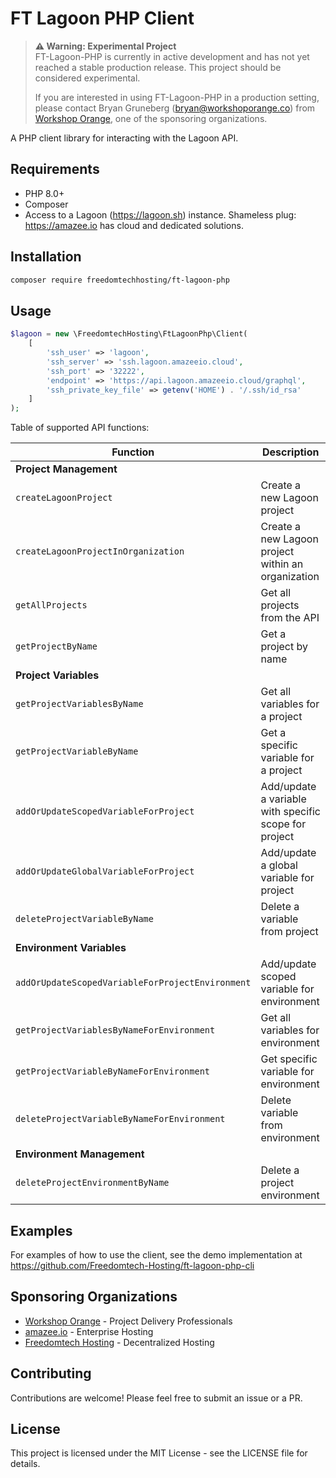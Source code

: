 # FT Lagoon PHP Client

> **⚠️ Warning: Experimental Project**  
> FT-Lagoon-PHP is currently in active development and has not yet reached a stable production release. This project should be considered experimental.
>
> If you are interested in using FT-Lagoon-PHP in a production setting, please contact Bryan Gruneberg (bryan@workshoporange.co) from [Workshop Orange](https://www.workshoporange.co), one of the sponsoring organizations.


A PHP client library for interacting with the Lagoon API.

## Requirements

- PHP 8.0+
- Composer
- Access to a Lagoon (https://lagoon.sh) instance. Shameless plug: https://amazee.io has cloud and dedicated solutions.
 
## Installation

```bash
composer require freedomtechhosting/ft-lagoon-php
```

## Usage

```php
$lagoon = new \FreedomtechHosting\FtLagoonPhp\Client(
    [
        'ssh_user' => 'lagoon',
        'ssh_server' => 'ssh.lagoon.amazeeio.cloud',
        'ssh_port' => '32222',
        'endpoint' => 'https://api.lagoon.amazeeio.cloud/graphql',
        'ssh_private_key_file' => getenv('HOME') . '/.ssh/id_rsa'
    ]
);
```

Table of supported API functions:

| Function | Description |
|----------|-------------|
| **Project Management** ||
| `createLagoonProject` | Create a new Lagoon project |
| `createLagoonProjectInOrganization` | Create a new Lagoon project within an organization |
| `getAllProjects` | Get all projects from the API |
| `getProjectByName` | Get a project by name |
| **Project Variables** ||
| `getProjectVariablesByName` | Get all variables for a project |
| `getProjectVariableByName` | Get a specific variable for a project |
| `addOrUpdateScopedVariableForProject` | Add/update a variable with specific scope for project |
| `addOrUpdateGlobalVariableForProject` | Add/update a global variable for project |
| `deleteProjectVariableByName` | Delete a variable from project |
| **Environment Variables** ||
| `addOrUpdateScopedVariableForProjectEnvironment` | Add/update scoped variable for environment |
| `getProjectVariablesByNameForEnvironment` | Get all variables for environment |
| `getProjectVariableByNameForEnvironment` | Get specific variable for environment |
| `deleteProjectVariableByNameForEnvironment` | Delete variable from environment |
| **Environment Management** ||
| `deleteProjectEnvironmentByName` | Delete a project environment |

## Examples
For examples of how to use the client, see the demo implementation at https://github.com/Freedomtech-Hosting/ft-lagoon-php-cli


## Sponsoring Organizations

- [Workshop Orange](https://www.workshoporange.co) - Project Delivery Professionals
- [amazee.io](https://www.amazee.io) - Enterprise Hosting  
- [Freedomtech Hosting](https://www.freedomtech.hosting) - Decentralized Hosting

## Contributing
Contributions are welcome! Please feel free to submit an issue or a PR.

## License
This project is licensed under the MIT License - see the LICENSE file for details.
